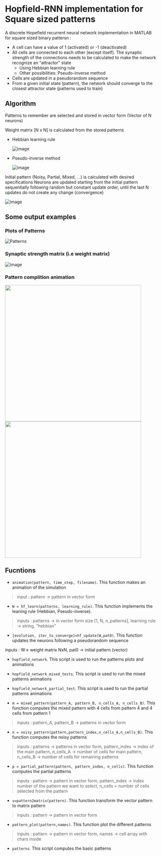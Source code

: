 # Hopfield-RNN implementation for Square sized patterns
A discrete Hopefield recurrent neural network implementation in MATLAB for square sized binary pattersn :
- A cell can have a value of 1 (activated) or -1 (deactivated)
- All cells are connected to each other (except itself). The synaptic strength of the connections needs to be calculated to make the network recognize an “attractor” state
  - Using Hebbian learning rule
  - Other possibilities: Pseudo-inverse method
- Cells are updated in a pseudorandom sequence
- From a given initial state (pattern), the network should converge to the closest attractor state (patterns used to train)

## Algorithm
Patterns to remember are selected and stored in vector form (Vector of N neurons)

Weight matrix [N x N] is calculated from the stored patterns
- Hebbian learning rule 

  ![image](https://user-images.githubusercontent.com/92515278/142888955-46002085-5c70-41f6-8067-ea632acef662.png)

- Pseudo-inverse method 

  ![image](https://user-images.githubusercontent.com/92515278/142889018-75fc5887-a4a1-419f-8cc3-18e8a43b951a.png)
  
Initial pattern (Noisy, Partial, Mixed, …) is calculated with desired specifications
Neurons are updated starting from the initial pattern sequentially following random but constant update order, until the last N updates do not create any change (convergence)

![image](https://user-images.githubusercontent.com/92515278/142889258-0cc0686d-9638-42dc-b15e-afd5e97d6406.png)

## Some output examples
### Plots of Patterns
![Patterns](https://user-images.githubusercontent.com/46297629/143428532-ca719640-1393-4590-87fa-0ae0f3bc1b9f.jpg)

### Synaptic strength matrix (i.e weight matrix)
![image](https://user-images.githubusercontent.com/46297629/143427852-70233fe0-d60c-4697-9735-d5c24fcba5b6.png)

### Pattern complition animation
<img src="https://user-images.githubusercontent.com/46297629/143429375-a093bac9-c983-4250-97e9-15f336718f7a.gif" width="450"> <img src="https://user-images.githubusercontent.com/46297629/143430733-70e8af0e-188b-4b6d-be8d-c171d4f810d3.gif" width="450">

## Fucntions

 - `animation(pattern, time_step, filename)`. This function makes an animation of the simulation
> input : pattern -> pattern in vector form

 - `W = hf_learn(patterns, learning_rule)`. This function implements the leaning rule (Hebbian, Pseudo-inverse).
> inputs : patterns -> in vector form size [1, N, n_patterns], learning rule -> string, "hebbian"

 - `[evolution, iter_to_converge]=hf_update(W,pat0)`. This function updates the neurons following a pseudorandom sequence

inputs : W-> weight matrix NxN, pat0 -> initial pattern (vector)

 - `hopfield_network`. This script is used to run the patterns plots and animations

 - `hopfield_network_mixed_tests`. This script is used to run the mixed patterns animations

 - `hopfield_network_partial_test`. This script is used to run the partial patterns animations

 - `m = mixed_pattern(pattern_A, pattern_B, n_cells_A, n_cells_B)`. This function computes the mixed pattern with 4 cells from pattern 4 and 4 cells from pattern 1
> inputs : pattern_A, pattern_B -> patterns in vector form

 - `n = noisy_pattern(pattern,pattern_index,n_cells_A,n_cells_B)`. This function computes the noisy patterns
> inputs : patterns -> patterns in vector form, pattern_index -> index of the main pattern, n_cells_A -> number of cells for main pattern, n_cells_B -> number of cells for remaining patterns

 - `p = partial_pattern(pattern, pattern_index, n_cells)`. This function computes the partial patterns
> inputs : pattern -> pattern in vector form, pattern_index -> index number of the pattern we want to select, n_cells = number of cells selected from the pattern

 - `v=pattern2matrix(pattern)`. This function transform the vector pattern to matrix pattern
> inputs : pattern -> pattern in vector form

 - `pattern_plot(pattern,names)`. This function plot the different patterns
> inputs : pattern -> pattern in vector form, names -> cell array with chars inside

 - `patterns`. This script computes the basic patterns
